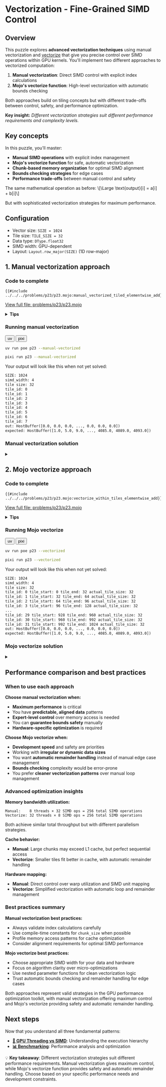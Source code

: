 # Vectorization - Fine-Grained SIMD Control

## Overview

This puzzle explores **advanced vectorization techniques** using manual vectorization and [vectorize](https://docs.modular.com/mojo/stdlib/algorithm/functional/vectorize/) that give you precise control over SIMD operations within GPU kernels. You'll implement two different approaches to vectorized computation:

1. **Manual vectorization**: Direct SIMD control with explicit index calculations
2. **Mojo's vectorize function**: High-level vectorization with automatic bounds checking

Both approaches build on tiling concepts but with different trade-offs between control, safety, and performance optimization.

**Key insight:** _Different vectorization strategies suit different performance requirements and complexity levels._

## Key concepts

In this puzzle, you'll master:
- **Manual SIMD operations** with explicit index management
- **Mojo's vectorize function** for safe, automatic vectorization
- **Chunk-based memory organization** for optimal SIMD alignment
- **Bounds checking strategies** for edge cases
- **Performance trade-offs** between manual control and safety

The same mathematical operation as before:
\\[\Large \text{output}[i] = a[i] + b[i]\\]

But with sophisticated vectorization strategies for maximum performance.

## Configuration

- Vector size: `SIZE = 1024`
- Tile size: `TILE_SIZE = 32`
- Data type: `DType.float32`
- SIMD width: GPU-dependent
- Layout: `Layout.row_major(SIZE)` (1D row-major)

## 1. Manual vectorization approach

### Code to complete

```mojo
{{#include ../../../problems/p23/p23.mojo:manual_vectorized_tiled_elementwise_add}}
```
<a href="{{#include ../_includes/repo_url.md}}/blob/main/problems/p23/p23.mojo" class="filename">View full file: problems/p23/p23.mojo</a>

<details>
<summary><strong>Tips</strong></summary>

<div class="solution-tips">

### 1. **Understanding chunk organization**
```mojo
alias chunk_size = tile_size * simd_width  # 32 * 4 = 128 elements per chunk
```
Each tile now contains multiple SIMD groups, not just sequential elements.

### 2. **Global index calculation**
```mojo
global_start = tile_id * chunk_size + i * simd_width
```
This calculates the exact global position for each SIMD vector within the chunk.

### 3. **Direct tensor access**
```mojo
a_vec = a.load[simd_width](global_start, 0)     # Load from global tensor
output.store[simd_width](global_start, 0, ret)  # Store to global tensor
```
Note: Access the original tensors, not the tile views.

### 4. **Key characteristics**
- More control, more complexity, global tensor access
- Perfect SIMD alignment with hardware
- Manual bounds checking required

</div>
</details>

### Running manual vectorization

<div class="code-tabs" data-tab-group="package-manager">
  <div class="tab-buttons">
    <button class="tab-button">uv</button>
    <button class="tab-button">pixi</button>
  </div>
  <div class="tab-content">

```bash
uv run poe p23 --manual-vectorized
```

  </div>
  <div class="tab-content">

```bash
pixi run p23 --manual-vectorized
```

  </div>
</div>

Your output will look like this when not yet solved:

```txt
SIZE: 1024
simd_width: 4
tile size: 32
tile_id: 0
tile_id: 1
tile_id: 2
tile_id: 3
tile_id: 4
tile_id: 5
tile_id: 6
tile_id: 7
out: HostBuffer([0.0, 0.0, 0.0, ..., 0.0, 0.0, 0.0])
expected: HostBuffer([1.0, 5.0, 9.0, ..., 4085.0, 4089.0, 4093.0])
```

### Manual vectorization solution

<details class="solution-details">
<summary></summary>

```mojo
{{#include ../../../solutions/p23/p23.mojo:manual_vectorized_tiled_elementwise_add_solution}}
```

<div class="solution-explanation">

### Manual vectorization deep dive

**Manual vectorization** gives you direct control over SIMD operations with explicit index calculations:

- **Chunk-based organization**: `chunk_size = tile_size * simd_width`
- **Global indexing**: Direct calculation of memory positions
- **Manual bounds management**: You handle edge cases explicitly

**Architecture and memory layout:**

```mojo
alias chunk_size = tile_size * simd_width  # 32 * 4 = 128
```

**Chunk organization visualization (TILE_SIZE=32, SIMD_WIDTH=4):**
```
Original array: [0, 1, 2, 3, ..., 1023]

Chunk 0 (thread 0): [0:128]    ← 128 elements = 32 SIMD groups of 4
Chunk 1 (thread 1): [128:256]  ← Next 128 elements
Chunk 2 (thread 2): [256:384]  ← Next 128 elements
...
Chunk 7 (thread 7): [896:1024] ← Final 128 elements
```

**Processing within one chunk:**
```mojo
@parameter
for i in range(tile_size):  # i = 0, 1, 2, ..., 31
    global_start = tile_id * chunk_size + i * simd_width
    # For tile_id=0: global_start = 0, 4, 8, 12, ..., 124
    # For tile_id=1: global_start = 128, 132, 136, 140, ..., 252
```

**Performance characteristics:**
- **Thread count**: 8 threads (1024 ÷ 128 = 8)
- **Work per thread**: 128 elements (32 SIMD operations of 4 elements each)
- **Memory pattern**: Large chunks with perfect SIMD alignment
- **Overhead**: Minimal - direct hardware mapping
- **Safety**: Manual bounds checking required

**Key advantages:**
- **Predictable indexing**: Exact control over memory access patterns
- **Optimal alignment**: SIMD operations perfectly aligned to hardware
- **Maximum throughput**: No overhead from safety checks
- **Hardware optimization**: Direct mapping to GPU SIMD units

**Key challenges:**
- **Index complexity**: Manual calculation of global positions
- **Bounds responsibility**: Must handle edge cases explicitly
- **Debugging difficulty**: More complex to verify correctness

</div>
</details>

## 2. Mojo vectorize approach

### Code to complete

```mojo
{{#include ../../../problems/p23/p23.mojo:vectorize_within_tiles_elementwise_add}}
```
<a href="{{#include ../_includes/repo_url.md}}/blob/main/problems/p23/p23.mojo" class="filename">View full file: problems/p23/p23.mojo</a>

<details>
<summary><strong>Tips</strong></summary>

<div class="solution-tips">

### 1. **Tile boundary calculation**
```mojo
tile_start = tile_id * tile_size
tile_end = min(tile_start + tile_size, size)
actual_tile_size = tile_end - tile_start
```
Handle cases where the last tile might be smaller than `tile_size`.

### 2. **Vectorized function pattern**
```mojo
@parameter
fn vectorized_add[width: Int](i: Int):
    global_idx = tile_start + i
    if global_idx + width <= size:  # Bounds checking
        # SIMD operations here
```
The `width` parameter is automatically determined by the vectorize function.

### 3. **Calling vectorize**
```mojo
vectorize[vectorized_add, simd_width](actual_tile_size)
```
This automatically handles the vectorization loop with the provided SIMD width.

### 4. **Key characteristics**
- Automatic remainder handling, built-in safety, tile-based access
- Takes explicit SIMD width parameter
- Built-in bounds checking and automatic remainder element processing

</div>
</details>

### Running Mojo vectorize

<div class="code-tabs" data-tab-group="package-manager">
  <div class="tab-buttons">
    <button class="tab-button">uv</button>
    <button class="tab-button">pixi</button>
  </div>
  <div class="tab-content">

```bash
uv run poe p23 --vectorized
```

  </div>
  <div class="tab-content">

```bash
pixi run p23 --vectorized
```

  </div>
</div>

Your output will look like this when not yet solved:

```txt
SIZE: 1024
simd_width: 4
tile size: 32
tile_id: 0 tile_start: 0 tile_end: 32 actual_tile_size: 32
tile_id: 1 tile_start: 32 tile_end: 64 actual_tile_size: 32
tile_id: 2 tile_start: 64 tile_end: 96 actual_tile_size: 32
tile_id: 3 tile_start: 96 tile_end: 128 actual_tile_size: 32
...
tile_id: 29 tile_start: 928 tile_end: 960 actual_tile_size: 32
tile_id: 30 tile_start: 960 tile_end: 992 actual_tile_size: 32
tile_id: 31 tile_start: 992 tile_end: 1024 actual_tile_size: 32
out: HostBuffer([0.0, 0.0, 0.0, ..., 0.0, 0.0, 0.0])
expected: HostBuffer([1.0, 5.0, 9.0, ..., 4085.0, 4089.0, 4093.0])
```

### Mojo vectorize solution

<details class="solution-details">
<summary></summary>

```mojo
{{#include ../../../solutions/p23/p23.mojo:vectorize_within_tiles_elementwise_add_solution}}
```

<div class="solution-explanation">

### Mojo vectorize deep dive

**Mojo's vectorize function** provides automatic vectorization with built-in safety:

- **Explicit SIMD width parameter**: You provide the simd_width to use
- **Built-in bounds checking**: Prevents buffer overruns automatically
- **Automatic remainder handling**: Processes leftover elements automatically
- **Nested function pattern**: Clean separation of vectorization logic

**Tile-based organization:**

```mojo
tile_start = tile_id * tile_size    # 0, 32, 64, 96, ...
tile_end = min(tile_start + tile_size, size)
actual_tile_size = tile_end - tile_start
```

**Automatic vectorization mechanism:**
```mojo
@parameter
fn vectorized_add[width: Int](i: Int):
    global_idx = tile_start + i
    if global_idx + width <= size:
        # Automatic SIMD optimization
```

**How vectorize works:**
- **Automatic chunking**: Divides `actual_tile_size` into chunks of your provided `simd_width`
- **Remainder handling**: Automatically processes leftover elements with smaller widths
- **Bounds safety**: Automatically prevents buffer overruns
- **Loop management**: Handles the vectorization loop automatically

**Execution visualization (TILE_SIZE=32, SIMD_WIDTH=4):**
```
Tile 0 processing:
  vectorize call 0: processes elements [0:4]   with SIMD_WIDTH=4
  vectorize call 1: processes elements [4:8]   with SIMD_WIDTH=4
  ...
  vectorize call 7: processes elements [28:32] with SIMD_WIDTH=4
  Total: 8 automatic SIMD operations
```

**Performance characteristics:**
- **Thread count**: 32 threads (1024 ÷ 32 = 32)
- **Work per thread**: 32 elements (automatic SIMD chunking)
- **Memory pattern**: Smaller tiles with automatic vectorization
- **Overhead**: Slight - automatic optimization and bounds checking
- **Safety**: Built-in bounds checking and edge case handling

</div>
</details>

## Performance comparison and best practices

### When to use each approach

**Choose manual vectorization when:**
- **Maximum performance** is critical
- You have **predictable, aligned data** patterns
- **Expert-level control** over memory access is needed
- You can **guarantee bounds safety** manually
- **Hardware-specific optimization** is required

**Choose Mojo vectorize when:**
- **Development speed** and safety are priorities
- Working with **irregular or dynamic data sizes**
- You want **automatic remainder handling** instead of manual edge case management
- **Bounds checking** complexity would be error-prone
- You prefer **cleaner vectorization patterns** over manual loop management

### Advanced optimization insights

**Memory bandwidth utilization:**
```
Manual:    8 threads × 32 SIMD ops = 256 total SIMD operations
Vectorize: 32 threads × 8 SIMD ops = 256 total SIMD operations
```
Both achieve similar total throughput but with different parallelism strategies.

**Cache behavior:**
- **Manual**: Large chunks may exceed L1 cache, but perfect sequential access
- **Vectorize**: Smaller tiles fit better in cache, with automatic remainder handling

**Hardware mapping:**
- **Manual**: Direct control over warp utilization and SIMD unit mapping
- **Vectorize**: Simplified vectorization with automatic loop and remainder management

### Best practices summary

**Manual vectorization best practices:**
- Always validate index calculations carefully
- Use compile-time constants for `chunk_size` when possible
- Profile memory access patterns for cache optimization
- Consider alignment requirements for optimal SIMD performance

**Mojo vectorize best practices:**
- Choose appropriate SIMD width for your data and hardware
- Focus on algorithm clarity over micro-optimizations
- Use nested parameter functions for clean vectorization logic
- Trust automatic bounds checking and remainder handling for edge cases

Both approaches represent valid strategies in the GPU performance optimization toolkit, with manual vectorization offering maximum control and Mojo's vectorize providing safety and automatic remainder handling.

## Next steps

Now that you understand all three fundamental patterns:

- **[🧠 GPU Threading vs SIMD](./gpu-thread-vs-simd.md)**: Understanding the execution hierarchy
- **[📊 Benchmarking](./benchmarking.md)**: Performance analysis and optimization

💡 **Key takeaway**: Different vectorization strategies suit different performance requirements. Manual vectorization gives maximum control, while Mojo's vectorize function provides safety and automatic remainder handling. Choose based on your specific performance needs and development constraints.
